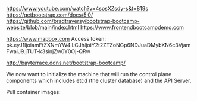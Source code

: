 https://www.youtube.com/watch?v=4sosXZsdy-s&t=819s
https://getbootstrap.com/docs/5.0/
https://github.com/bradtraversy/bootstrap-bootcamp-website/blob/main/index.html
https://www.frontendbootcampdemo.com

https://www.mapbox.com
Access token: pk.eyJ1IjoiamFtZXNmYW4iLCJhIjoiY2t2ZTZoNGp6NDJuaDMybXN6c3VjamFwaiJ9.jTUT-k3sinjZw0Y0Oj-QRw
<head>
    <script src='https://api.mapbox.com/mapbox-gl-js/v2.3.1/mapbox-gl.js'></script>
    <link href='https://api.mapbox.com/mapbox-gl-js/v2.3.1/mapbox-gl.css' rel='stylesheet' />
</head>

http://bayterrace.ddns.net/bootstrap-bootcamp/


We now want to initialize the machine that will run the control plane components which includes etcd (the cluster database) and the API Server.

Pull container images: